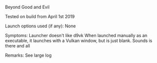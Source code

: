 Beyond Good and Evil

Tested on build from April 1st 2019

Launch options used (if any):
None

Symptoms:
Launcher doesn't like d9vk
When launched manually as an executable, it launches with a Vulkan window, but is just blank. Sounds is there and all

Remarks:
See large log
